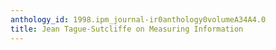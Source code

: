 ```yaml
---
anthology_id: 1998.ipm_journal-ir0anthology0volumeA34A4.0
title: Jean Tague-Sutcliffe on Measuring Information
---
```

